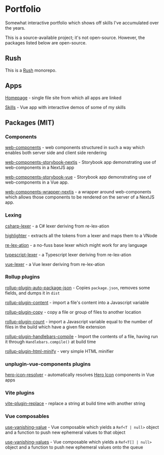 # Portfolio

Somewhat interactive portfolio which shows off skills I've accumulated over the years.

This is a source-available project; it's not open-source. However, the packages listed below are open-source.

## Rush

This is a [Rush](https://rushjs.io/) monorepo.

## Apps

[Homepage](./apps/homepage) - single file site from which all apps are linked

[Skills](./apps/skills) - Vue app with interactive demos of some of my skills

## Packages (MIT)

### Components

[web-components](./components/web-components) - web components structured in such a way which enables both server side and client side rendering

[web-components-storybook-nextjs](./components/web-components-storybook-nextjs) - Storybook app demonstrating use of web-components in a NextJS app

[web-components-storybook-vue](./components/web-components-storybook-vue) - Storybook app demonstrating use of web-components in a Vue app.

[web-components-wrapper-nextjs](./components/web-components-wrapper-nextjs) - a wrapper around web-components which allows those components to be rendered on the server of a NextJS app.

### Lexing

[csharp-lexer](./libs/csharp-lexer/) - a C# lexer deriving from re-lex-ation

[highlighter](./libs/highlighter) - extracts all the tokens from a lexer and maps them to a VNode

[re-lex-ation](./libs/re-lex-ation/) - a no-fuss base lexer which might work for any language

[typescript-lexer](./libs/typescript-lexer/) - a Typescript lexer deriving from re-lex-ation

[vue-lexer](./libs/vue-lexer/) - a Vue lexer deriving from re-lex-ation

### Rollup plugins

[rollup-plugin-auto-package-json](./libs/rollup-plugin-auto-package-json) - Copies `package.json`, removes some fields, and dumps it in `dist`

[rollup-plugin-content](./libs/rollup-plugin-content) - import a file's content into a Javascript variable

[rollup-plugin-copy](./libs/rollup-plugin-copy) - copy a file or group of files to another location

[rollup-plugin-count](./libs/rollup-plugin-count) - import a Javascript variable equal to the number of files in the build which have a given file extension

[rollup-plugin-handlebars-compile](./libs/rollup-plugin-handlebars-compile) - Import the contents of a file, having run it through `Handlebars.compile()` at build time

[rollup-plugin-html-minify](./libs/rollup-plugin-html-minify) - very simple HTML minifier

### unplugin-vue-components plugins

[hero-icon-resolver](./libs/hero-icon-resolver) - automatically resolves [Hero Icon](https://heroicons.com/) components in Vue apps

### Vite plugins

[vite-plugin-replace](./libs/vite-plugin-replace) - replace a string at build time with another string

### Vue composables

[use-vanishing-value](./composables/use-vanishing-value) - Vue composable which yields a `Ref<T | null>` object and a function to push new ephemeral values to that object

[use-vanishing-values](./composables/use-vanishing-values) - Vue composable which yields a `Ref<T[] | null>` object and a function to push new ephemeral values onto the queue
